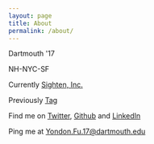 ```yaml
---
layout: page
title: About
permalink: /about/
---
```


Dartmouth '17

NH-NYC-SF

Currently [Sighten, Inc.](http://www.sighten.io/)

Previously [Tag](https://angel.co/tag)

Find me on [Twitter](https://twitter.com/yondonfu), [Github](https://github.com/yondonfu) and [LinkedIn](https://linkedin.com/in/yondonfu)

Ping me at Yondon.Fu.17@dartmouth.edu


